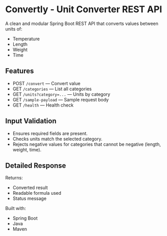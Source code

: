 # Convertly - Unit Converter REST API

A clean and modular Spring Boot REST API that converts values between units of:

- Temperature
- Length
- Weight
- Time

## Features

-  POST `/convert` — Convert value
-  GET `/categories` — List all categories
-  GET `/units?category=...` — Units by category
-  GET `/sample-payload` — Sample request body
-  GET `/health` — Health check

## Input Validation

- Ensures required fields are present.
- Checks units match the selected category.
- Rejects negative values for categories that cannot be negative (length, weight, time).

## Detailed Response

Returns: 
- Converted result
- Readable formula used
- Status message

Built with:
- Spring Boot
- Java
- Maven
